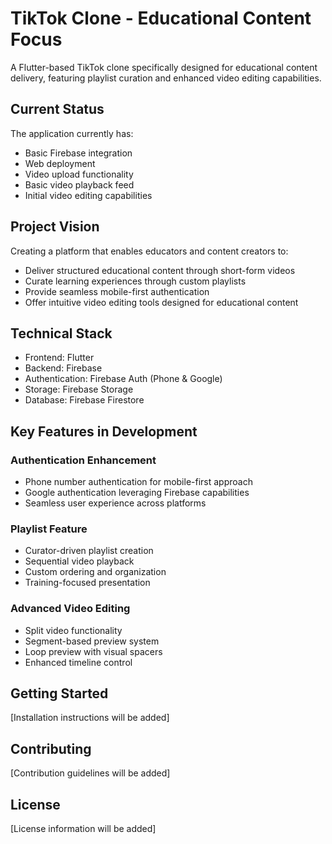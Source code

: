 # TikTok Clone - Educational Content Focus

A Flutter-based TikTok clone specifically designed for educational content delivery, featuring playlist curation and enhanced video editing capabilities.

## Current Status
The application currently has:
- Basic Firebase integration
- Web deployment
- Video upload functionality
- Basic video playback feed
- Initial video editing capabilities

## Project Vision
Creating a platform that enables educators and content creators to:
- Deliver structured educational content through short-form videos
- Curate learning experiences through custom playlists
- Provide seamless mobile-first authentication
- Offer intuitive video editing tools designed for educational content

## Technical Stack
- Frontend: Flutter
- Backend: Firebase
- Authentication: Firebase Auth (Phone & Google)
- Storage: Firebase Storage
- Database: Firebase Firestore

## Key Features in Development

### Authentication Enhancement
- Phone number authentication for mobile-first approach
- Google authentication leveraging Firebase capabilities
- Seamless user experience across platforms

### Playlist Feature
- Curator-driven playlist creation
- Sequential video playback
- Custom ordering and organization
- Training-focused presentation

### Advanced Video Editing
- Split video functionality
- Segment-based preview system
- Loop preview with visual spacers
- Enhanced timeline control

## Getting Started
[Installation instructions will be added]

## Contributing
[Contribution guidelines will be added]

## License
[License information will be added]
